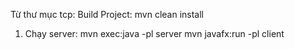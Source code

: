 Từ thư mục tcp:
Build Project: mvn clean install
1. Chạy server:
mvn exec:java -pl server
mvn javafx:run -pl client